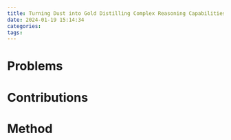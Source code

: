 ```yaml
---
title: Turning Dust into Gold Distilling Complex Reasoning Capabilities from LLMs by Leveraging Negative Data
date: 2024-01-19 15:14:34
categories:
tags:
---
```


# Problems


# Contributions


# Method
